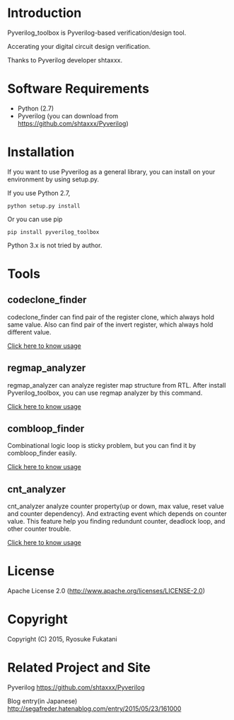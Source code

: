 Introduction
==============================
Pyverilog_toolbox is Pyverilog-based verification/design tool.

Accerating your digital circuit design verification.

Thanks to Pyverilog developer shtaxxx.


Software Requirements
==============================
* Python (2.7)
* Pyverilog (you can download from https://github.com/shtaxxx/Pyverilog)


Installation
==============================

If you want to use Pyverilog as a general library, you can install on your environment by using setup.py. 

If you use Python 2.7,

```
python setup.py install
```

Or you can use pip
```
pip install pyverilog_toolbox
```

Python 3.x is not tried by author.


Tools
==============================

## codeclone_finder
codeclone_finder can find pair of the register clone, which always hold same value.
Also can find pair of the invert register, which always hold different value.

[Click here to know usage](https://github.com/fukatani/Pyverilog_toolbox/blob/master/pyverilog_toolbox/docs/codeclone.md "codeclone_finder")

## regmap_analyzer

regmap_analyzer can analyze register map structure from RTL.
After install Pyverilog_toolbox, you can use regmap analyzer by this command.

[Click here to know usage](https://github.com/fukatani/Pyverilog_toolbox/blob/master/pyverilog_toolbox/docs/regmap.md "regmap_analyzer")

## combloop_finder

Combinational logic loop is sticky problem, but you can find it by combloop_finder easily.

[Click here to know usage](https://github.com/fukatani/Pyverilog_toolbox/blob/master/pyverilog_toolbox/docs/combloop.md "combloop_finder")

## cnt_analyzer

cnt_analyzer analyze counter property(up or down, max value, reset value and counter dependency).
And extracting event which depends on counter value.
This feature help you finding redundunt counter, deadlock loop, and other counter trouble. 

[Click here to know usage](https://github.com/fukatani/Pyverilog_toolbox/blob/master/pyverilog_toolbox/docs/cnt_analyzer.md "cnt_analyzer")

License
==============================

Apache License 2.0
(http://www.apache.org/licenses/LICENSE-2.0)


Copyright
==============================

Copyright (C) 2015, Ryosuke Fukatani

Related Project and Site
==============================

Pyverilog
https://github.com/shtaxxx/Pyverilog

Blog entry(in Japanese)
http://segafreder.hatenablog.com/entry/2015/05/23/161000